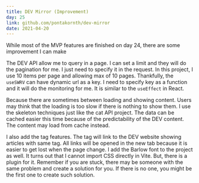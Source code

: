 ```yaml
---
title: DEV Mirror (Improvement)
day: 25
link: github.com/pontakornth/dev-mirror
date: 2021-04-20
---
```

While most of the MVP features are finished on day 24, there are some improvement I can make<!--more-->


The DEV API allow me to query in a page. I can set a limit and they will do the pagination for me.
I just need to specify it in the request. In this project, I use 10 items per page and allowing max
of 10 pages. Thankfully, the `useSWRV` can have dynamic url as a key. I need to specify key as a
function and it will do the monitoring for me. It is similar to the `useEffect` in React.


Because there are sometimes between loading and showing content. Users may think that the loading
is too slow if there is nothing to show them. I use the skeleton techniques just like the cat API
project. The data can be cached easier this time because of the predictability of the DEV content.
The content may load from cache instead.


I also add the tag features. The tag will link to the DEV website showing articles with same tag.
All links will be opened in the new tab because it is easier to get lost when the page change. I 
add the Barlow font to the project as well. It turns out that I cannot import CSS directly in Vite.
But, there is a plugin for it. Remember if you are stuck, there may be someone with the same problem
and create a solution for you. If there is no one, you might be the first one to create such solution.